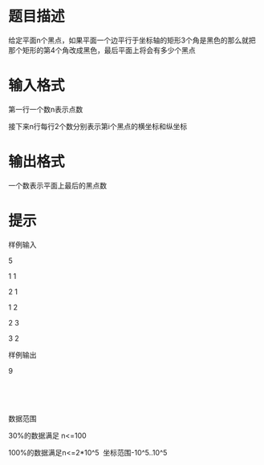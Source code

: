# 

 
 # 题目描述 
<p>给定平面n个黑点，如果平面一个边平行于坐标轴的矩形3个角是黑色的那么就把那个矩形的第4个角改成黑色，最后平面上将会有多少个黑点&nbsp;</p> 

 
 # 输入格式 
<p>第一行一个数n表示点数</p>

<p>接下来n行每行2个数分别表示第i个黑点的横坐标和纵坐标</p> 

 
 # 输出格式 
<p>一个数表示平面上最后的黑点数</p> 

 
 # 提示 
<p>样例输入</p>

<p>5</p>

<p>1&nbsp;1</p>

<p>2&nbsp;1</p>

<p>1&nbsp;2</p>

<p>2&nbsp;3</p>

<p>3&nbsp;2</p>

<p>样例输出</p>

<p>9</p>

<p>&nbsp;</p>

<p>&nbsp;</p>

<p>数据范围</p>

<p>30%的数据满足&nbsp;n&lt;=100</p>

<p>100%的数据满足n&lt;=2*10^5&nbsp;&nbsp;坐标范围-10^5..10^5</p> 
